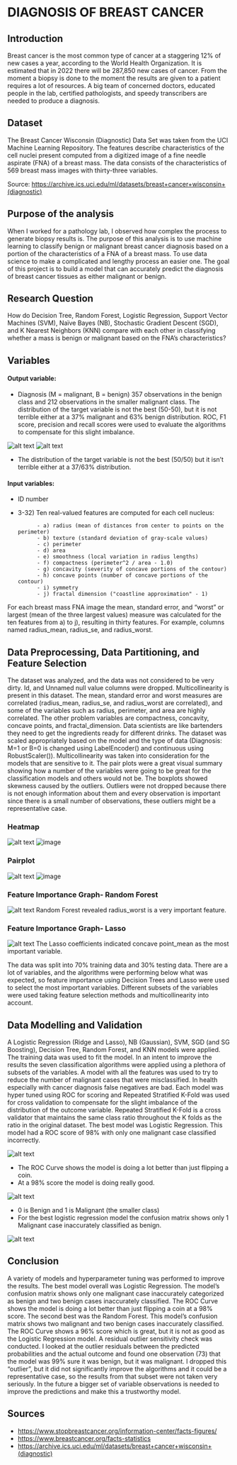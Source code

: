 # DIAGNOSIS OF BREAST CANCER
## Introduction
Breast cancer is the most common type of cancer at a staggering 12% of new cases a year, according to the World Health Organization. It is estimated that in 2022 there will be 287,850 new cases of cancer. From the moment a biopsy is done to the moment the results are given to a patient requires a lot of resources. A big team of concerned doctors, educated people in the lab, certified pathologists, and speedy transcribers are needed to produce a diagnosis. 

## Dataset
The Breast Cancer Wisconsin (Diagnostic) Data Set was taken from the UCI Machine Learning Repository. The features describe characteristics of the cell nuclei present computed from a digitized image of a fine needle aspirate (FNA) of a breast mass. The data consists of the characteristics of 569 breast mass images with thirty-three variables.

Source:  https://archive.ics.uci.edu/ml/datasets/breast+cancer+wisconsin+(diagnostic)

## Purpose of the analysis
When I worked for a pathology lab, I observed how complex the process to generate biopsy results is. The purpose of this analysis is to use machine learning to classify benign or malignant breast cancer diagnosis based on a portion of the characteristics of a FNA of a breast mass. To use data science to make a complicated and lengthy process an easier one. The goal of this project is to build a model that can accurately predict the diagnosis of breast cancer tissues as either malignant or benign.

## Research Question
How do Decision Tree, Random Forest, Logistic Regression, Support Vector Machines (SVM), Naïve Bayes (NB), Stochastic Gradient Descent (SGD), and K Nearest Neighbors (KNN) compare with each other in classifying whether a mass is benign or malignant based on the FNA’s characteristics? 

## Variables
#### Output variable:
-	Diagnosis (M = malignant, B = benign)
357 observations in the benign class and 212 observations in the smaller malignant class. The distribution of the target variable is not the best (50-50), but it is not terrible either at a 37% malignant and 63% benign distribution. ROC, F1 score, precision and recall scores were used to evaluate the algorithms to compensate for this slight imbalance.

![alt text](https://github.com/natvalenz/breastCancer/blob/main/Picture20.png)
![alt text](https://github.com/natvalenz/breastCancer/blob/main/Picture21.png)
- The distribution of the target variable is not the best (50/50) but it isn’t terrible either at a 37/63% distribution. 

#### Input variables: 
-	ID number
-	3-32) Ten real-valued features are computed for each cell nucleus:

              - a) radius (mean of distances from center to points on the perimeter)
              - b) texture (standard deviation of gray-scale values)
              - c) perimeter
              - d) area
              - e) smoothness (local variation in radius lengths)
              - f) compactness (perimeter^2 / area - 1.0)
              - g) concavity (severity of concave portions of the contour)
              - h) concave points (number of concave portions of the contour)
              - i) symmetry
              - j) fractal dimension ("coastline approximation" - 1)

For each breast mass FNA image the mean, standard error, and “worst” or largest (mean of the three largest values) measure was calculated for the ten features from a) to j), resulting in thirty features. For example, columns named radius_mean, radius_se, and radius_worst.

## Data Preprocessing, Data Partitioning, and Feature Selection
The dataset was analyzed, and the data was not considered to be very dirty. Id, and Unnamed null value columns were dropped. Multicollinearity is present in this dataset. The mean, standard error and worst measures are correlated (radius_mean, radius_se, and radius_worst are correlated), and some of the variables such as radius, perimeter, and area are highly correlated. The other problem variables are compactness, concavity, concave points, and fractal_dimension. 
Data scientists are like bartenders they need to get the ingredients ready for different drinks. The dataset was scaled appropriately based on the model and the type of data (Diagnosis: M=1 or B=0 is changed using LabelEncoder() and continuous using RobustScaler()). Multicollinearity was taken into consideration for the models that are sensitive to it. The pair plots were a great visual summary showing how a number of the variables were going to be great for the classification models and others would not be. The boxplots showed skewness caused by the outliers. Outliers were not dropped because there is not enough information about them and every observation is important since there is a small number of observations, these outliers might be a representative case.

### Heatmap
![alt text](https://github.com/natvalenz/breastCancer/blob/main/Picture22.png)
![image](https://user-images.githubusercontent.com/76970958/193478587-4fcc0b40-3c0d-436a-880f-ad9daf38da71.png)


### Pairplot
![alt text](https://github.com/natvalenz/breastCancer/blob/main/Picture23.png)
![image](https://user-images.githubusercontent.com/76970958/193478544-203ce7c0-b3f0-43aa-8b20-9101e2c664ba.png)

### Feature Importance Graph- Random Forest
![alt text](https://github.com/natvalenz/breastCancer/blob/main/Picture25.png)
Random Forest revealed radius_worst is a very important feature.

### Feature Importance Graph- Lasso
![alt text](https://github.com/natvalenz/breastCancer/blob/main/Picture26.png)
The Lasso coefficients indicated concave point_mean as the most important variable.

The data was split into 70% training data and 30% testing data. There are a lot of variables, and the algorithms were performing below what was expected, so feature importance using Decision Trees and Lasso were used to select the most important variables. Different subsets of the variables were used taking feature selection methods and multicollinearity into account. 

## Data Modelling and Validation
A Logistic Regression (Ridge and Lasso), NB (Gaussian), SVM, SGD (and SG Boosting), Decision Tree, Random Forest, and KNN models were applied. The training data was used to fit the model. In an intent to improve the results the seven classification algorithms were applied using a plethora of subsets of the variables. A model with all the features was used to try to reduce the number of malignant cases that were misclassified. 
In health especially with cancer diagnosis false negatives are bad. Each model was hyper tuned using ROC for scoring and Repeated Stratified K-Fold was used for cross validation to compensate for the slight imbalance of the distribution of the outcome variable. Repeated Stratified K-Fold is a cross validator that maintains the same class ratio throughout the K folds as the ratio in the original dataset. The best model was Logistic Regression. This model had a ROC score of 98% with only one malignant case classified incorrectly.

![alt text](https://github.com/natvalenz/breastCancer/blob/main/Picture28.png)

- The ROC Curve shows the model is doing a lot better than just flipping a coin.
- At a 98% score the model is doing really good.

![alt text](https://github.com/natvalenz/breastCancer/blob/main/Picture29.png)
- 0 is Benign and 1 is Malignant (the smaller class)
- For the best logistic regression model the confusion matrix shows only 1 Malignant case inaccurately classified as benign.

![alt text](https://github.com/natvalenz/breastCancer/blob/main/Picture30.png)

## Conclusion
A variety of models and hyperparameter tuning was performed to improve the results. The best model overall was Logistic Regression. The model’s confusion matrix shows only one malignant case inaccurately categorized as benign and two benign cases inaccurately classified. The ROC Curve shows the model is doing a lot better than just flipping a coin at a 98% score. The second best was the Random Forest. This model’s confusion matrix shows two malignant and two benign cases inaccurately classified. The ROC Curve shows a 96% score which is great, but it is not as good as the Logistic Regression model. A residual outlier sensitivity check was conducted. I looked at the outlier residuals between the predicted probabilities and the actual outcome and found one observation (73) that the model was 99% sure it was benign, but it was malignant. I dropped this “outlier”, but it did not significantly improve the algorithms and it could be a representative case, so the results from that subset were not taken very seriously. In the future a bigger set of variable observations is needed to improve the predictions and make this a trustworthy model.

## Sources
- https://www.stopbreastcancer.org/information-center/facts-figures/
- https://www.breastcancer.org/facts-statistics
- https://archive.ics.uci.edu/ml/datasets/breast+cancer+wisconsin+(diagnostic)
